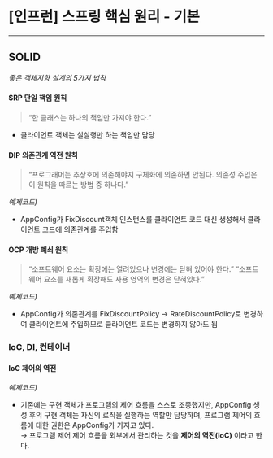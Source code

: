 # [인프런] 스프링 핵심 원리 - 기본
***

## SOLID
*좋은 객체지향 설계의 5가지 법칙*

#### SRP 단일 책임 원칙
> “한 클래스는 하나의 책임만 가져야 한다.”
* 클라이언트 객체는 실실행만 하는 책임만 담당

#### DIP 의존관계 역전 원칙
> “프로그래머는 추상호에 의존해야지 구체화에 의존하면 안된다. 의존성 주입은 이 원칙을 따르는 방법 중 하나다.”  

*예제코드)*<br>
* AppConfig가 FixDiscount객체 인스턴스를 클라이언트 코드 대신 생성해서 클라이언트 코드에 의존관계를 주입함

#### OCP 개방 폐쇠 원칙
> “소프트웨어 요소는 확장에는 열려있으나 변경에는 닫혀 있어야 한다.”
> “소프트웨어 요소를 새롭게 확장해도 사용 영역의 변경은 닫혀있다.”  

*예제코드)*<br>
* AppConfig가 의존관계를 FixDiscountPolicy → RateDiscountPolicy로 변경하여 클라이언트에 주입하므로 클라이언트 코드는 변경하지 않아도 됨

### IoC, DI, 컨테이너

#### IoC 제어의 역전
*예제코드)*
* 기존에는 구현 객체가 프로그램의 제어 흐름을 스스로 조종했지만, 
  AppConfig 생성 후의 구현 객체는 자신의 로직을 실행하는 역할만 담당하며, 프로그램 제어의 흐름에 대한 권한은 AppConfig가 가지고 있다.  
  → 프로그램 제어 제어 흐름을 외부에서 관리하는 것을 **제어의 역전(IoC)** 이라고 한다.
